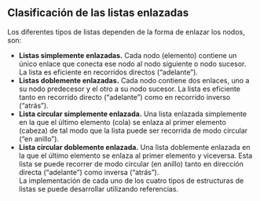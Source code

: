 ## Clasificación de las listas enlazadas
Los diferentes tipos de listas dependen de la forma de enlazar los nodos, son:  

*   **Listas simplemente enlazadas.** Cada nodo (elemento) contiene un único enlace que conecta ese nodo al nodo siguiente o nodo sucesor. La lista es eficiente en recorridos directos (“adelante”).
*   **Listas doblemente enlazadas.** Cada nodo contiene dos enlaces, uno a su nodo predecesor y el otro a su nodo sucesor. La lista es eficiente tanto en recorrido directo (“adelante”) como en recorrido inverso (“atrás”).
*   **Lista circular simplemente enlazada.** Una lista enlazada simplemente en la que el último elemento (cola) se enlaza al primer elemento (cabeza) de tal modo que la lista puede ser recorrida de modo circular (“en anillo”).
*   **Lista circular doblemente enlazada.** Una lista doblemente enlazada en la que el último elemento se enlaza al primer elemento y viceversa. Esta lista se puede recorrer de modo circular (en anillo) tanto en dirección directa (“adelante”) como inversa (“atrás”).  
La implementación de cada uno de los cuatro tipos de estructuras de listas se puede desarrollar utilizando referencias.
